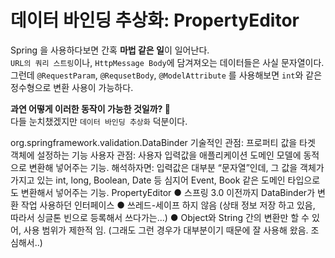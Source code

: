 데이터 바인딩 추상화: PropertyEditor  
=====================================   
Spring 을 사용하다보면 간혹 **마법 같은 일**이 일어난다.     
`URL의 쿼리 스트링`이나, `HttpMessage Body`에 담겨져오는 데이터들은 사실 문자열이다.   
그런데 `@RequestParam`, `@RequsetBody`, `@ModelAttribute` 를 사용해보면 `int`와 같은 정수형으로 변환 사용이 가능하다.      
            
**과연 어떻게 이러한 동작이 가능한 것일까? 🤔**            
다들 눈치챘겠지만 `데이터 바인딩 추상화` 덕분이다.        



org.springframework.validation.DataBinder
기술적인 관점: 프로퍼티 값을 타겟 객체에 설정하는 기능
사용자 관점: 사용자 입력값을 애플리케이션 도메인 모델에 동적으로 변환해 넣어주는 기능.
해석하자면: 입력값은 대부분 “문자열”인데, 그 값을 객체가 가지고 있는 int, long, Boolean,
Date 등 심지어 Event, Book 같은 도메인 타입으로도 변환해서 넣어주는 기능.
PropertyEditor
● 스프링 3.0 이전까지 DataBinder가 변환 작업 사용하던 인터페이스
● 쓰레드-세이프 하지 않음 (상태 정보 저장 하고 있음, 따라서 싱글톤 빈으로 등록해서
쓰다가는...)
● Object와 String 간의 변환만 할 수 있어, 사용 범위가 제한적 임. (그래도 그런 경우가
대부분이기 때문에 잘 사용해 왔음. 조심해서..)
